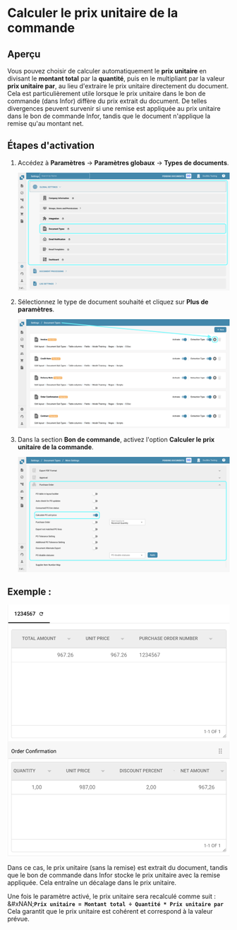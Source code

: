 # Calculer le prix unitaire de la commande

## **Aperçu**

Vous pouvez choisir de calculer automatiquement le **prix unitaire** en divisant le **montant total** par la **quantité**, puis en le multipliant par la valeur **prix unitaire par**, au lieu d'extraire le prix unitaire directement du document. Cela est particulièrement utile lorsque le prix unitaire dans le bon de commande (dans Infor) diffère du prix extrait du document. De telles divergences peuvent survenir si une remise est appliquée au prix unitaire dans le bon de commande Infor, tandis que le document n'applique la remise qu'au montant net.

## **Étapes d'activation**

1.  Accédez à **Paramètres** -> **Paramètres globaux** -> **Types de documents**.

    ![](https://raw.githubusercontent.com/Fellow-Consulting-AG/docbits/refs/heads/main/readme/.gitbook/assets/Calculate_PO_unit_price_1.png)
2.  Sélectionnez le type de document souhaité et cliquez sur **Plus de paramètres**.

    ![](https://raw.githubusercontent.com/Fellow-Consulting-AG/docbits/refs/heads/main/readme/.gitbook/assets/Calculate_PO_unit_price_2.png)
3.  Dans la section **Bon de commande**, activez l'option **Calculer le prix unitaire de la commande**.

    ![](https://raw.githubusercontent.com/Fellow-Consulting-AG/docbits/refs/heads/main/readme/.gitbook/assets/Calculate_PO_unit_price_3.png)

## Exemple :

![](https://raw.githubusercontent.com/Fellow-Consulting-AG/docbits/refs/heads/main/readme/.gitbook/assets/Calculate_PO_unit_price_4.png)

Dans ce cas, le prix unitaire (sans la remise) est extrait du document, tandis que le bon de commande dans Infor stocke le prix unitaire avec la remise appliquée. Cela entraîne un décalage dans le prix unitaire.

Une fois le paramètre activé, le prix unitaire sera recalculé comme suit :\
&#xNAN;**`Prix unitaire = Montant total ÷ Quantité * Prix unitaire par`**\
Cela garantit que le prix unitaire est cohérent et correspond à la valeur prévue.
